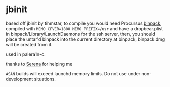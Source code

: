 # jbinit
based off jbinit by tihmstar, to compile you would need Procursus [binpack](https://github.com/ProcursusTeam/binpack),
compiled with `MEMO_CFVER=1800 MEMO_PREFIX=/usr` and have a dropbear.plist in binpack/Library/LaunchDaemons for the ssh server, then,
you should place the untar'd binpack into the current directory at binpack, binpack.dmg will be created from it.

used in palera1n-c.

thanks to [Serena](https://github.com/SerenaKit) for helping me

`ASAN` builds will exceed launchd memory limits. Do not use under non-development situations.
